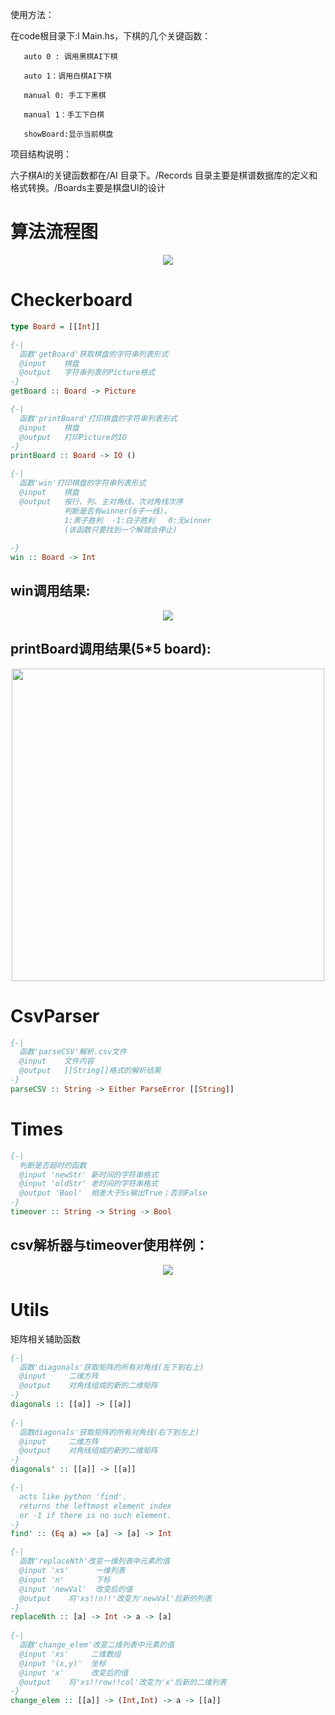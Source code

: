  

使用方法：

在code根目录下:l Main.hs，下棋的几个关键函数：

       auto 0 : 调用黑棋AI下棋

       auto 1：调用白棋AI下棋

       manual 0: 手工下黑棋

       manual 1：手工下白棋

       showBoard:显示当前棋盘

 

 

项目结构说明：

六子棋AI的关键函数都在/AI 目录下。/Records 目录主要是棋谱数据库的定义和格式转换。/Boards主要是棋盘UI的设计

# 算法流程图
<div align=center><img src="http://10.134.143.51/donlv/HW2_Gobang/raw/master/imgs/HW2_flow.png"/></div>

# Checkerboard

```haskell
type Board = [[Int]]

{-|
  函数'getBoard'获取棋盘的字符串列表形式
  @input    棋盘
  @output   字符串列表的Picture格式
-}
getBoard :: Board -> Picture

{-|
  函数'printBoard'打印棋盘的字符串列表形式
  @input    棋盘
  @output   打印Picture的IO
-}
printBoard :: Board -> IO ()

{-|
  函数'win'打印棋盘的字符串列表形式
  @input    棋盘
  @output   按行、列、主对角线、次对角线次序
            判断是否有winner(6子一线)。
            1:黑子胜利  -1:白子胜利   0:无winner
            (该函数只要找到一个解就会停止)
            
-}
win :: Board -> Int
```

## win调用结果:
<div align=center><img src="http://10.134.143.51/donlv/HW2_Gobang/raw/master/imgs/win.png"/></div>

## printBoard调用结果(5*5 board):
<div align=center><img height = "500" src="http://10.134.143.51/donlv/HW2_Gobang/raw/master/imgs/printBoard_5times5.png"/></div>

# CsvParser
```haskell
{-|
  函数'parseCSV'解析.csv文件
  @input    文件内容 
  @output   [[String]]格式的解析结果
-}
parseCSV :: String -> Either ParseError [[String]]
```

# Times
```haskell
{-|
  判断是否超时的函数
  @input 'newStr' 新时间的字符串格式
  @input 'oldStr' 老时间的字符串格式
  @output 'Bool'  相差大于5s输出True；否则False
-}
timeover :: String -> String -> Bool
```

## csv解析器与timeover使用样例：
<div align=center><img src="http://10.134.143.51/donlv/HW2_Gobang/raw/master/imgs/timeover.png"/></div>

# Utils
矩阵相关辅助函数
```haskell
{-|
  函数'diagonals'获取矩阵的所有对角线(左下到右上)
  @input     二维方阵
  @output    对角线组成的新的二维矩阵
-}
diagonals :: [[a]] -> [[a]]
    
{-|
  函数diagonals'获取矩阵的所有对角线(右下到左上)
  @input     二维方阵
  @output    对角线组成的新的二维矩阵
-}              
diagonals' :: [[a]] -> [[a]]

{-|
  acts like python 'find'. 
  returns the leftmost element index
  or -1 if there is no such element.
-}
find' :: (Eq a) => [a] -> [a] -> Int

{-|
  函数'replaceNth'改变一维列表中元素的值
  @input 'xs'      一维列表
  @input 'n'       下标
  @input 'newVal'  改变后的值
  @output    将'xs!!n!!'改变为'newVal'后新的列表
-}
replaceNth :: [a] -> Int -> a -> [a]
 
{-|
  函数'change_elem'改变二维列表中元素的值
  @input 'xs'     二维数组
  @input '(x,y)'  坐标
  @input 'x'      改变后的值
  @output    将'xs!!row!!col'改变为'x'后新的二维列表
-}
change_elem :: [[a]] -> (Int,Int) -> a -> [[a]]
```